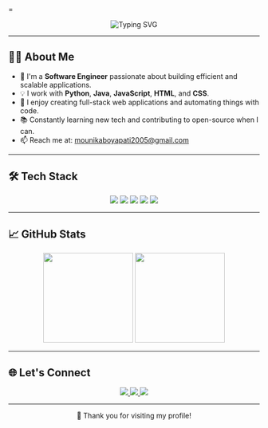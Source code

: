 =<!-- Profile Header -->
<p align="center">
  <img src="https://readme-typing-svg.herokuapp.com?font=Fira+Code&size=25&duration=3000&pause=1000&color=00F7FF&center=true&vCenter=true&width=435&lines=Hi+there+%F0%9F%91%8B%2C+I'm+Boyapati+Mounika!;Software+Engineer+%F0%9F%92%BB;Python+%7C+Java+%7C+JavaScript+Dev" alt="Typing SVG" />
</p>

---

## 👨‍💻 About Me

- 🔧 I'm a **Software Engineer** passionate about building efficient and scalable applications.
- 💡 I work with **Python**, **Java**, **JavaScript**, **HTML**, and **CSS**.
- 🚀 I enjoy creating full-stack web applications and automating things with code.
- 📚 Constantly learning new tech and contributing to open-source when I can.
- 📫 Reach me at: [mounikaboyapati2005@gmail.com](mailto:mounikaboyapati2005@gmail.com)

---

## 🛠️ Tech Stack

<p align="center">
  <img src="https://img.shields.io/badge/Python-14354C?style=for-the-badge&logo=python&logoColor=white"/>
  <img src="https://img.shields.io/badge/Java-ED8B00?style=for-the-badge&logo=openjdk&logoColor=white"/>
  <img src="https://img.shields.io/badge/HTML5-E34F26?style=for-the-badge&logo=html5&logoColor=white"/>
  <img src="https://img.shields.io/badge/CSS3-1572B6?style=for-the-badge&logo=css3&logoColor=white"/>
  <img src="https://img.shields.io/badge/JavaScript-F7DF1E?style=for-the-badge&logo=javascript&logoColor=black"/>
</p>

---

## 📈 GitHub Stats

<p align="center">
  <img src="https://github-readme-stats.vercel.app/api?username=your-username&show_icons=true&theme=tokyonight" height="180px"/>
  <img src="https://github-readme-stats.vercel.app/api/top-langs/?username=your-username&layout=compact&theme=tokyonight" height="180px"/>
</p>

---

## 🌐 Let's Connect

<p align="center">
  <a href="https://linkedin.com/in/mounika-boyapati" target="_blank">
    <img src="https://img.shields.io/badge/LinkedIn-0A66C2?style=for-the-badge&logo=linkedin&logoColor=white" />
  </a>
  <a href="mailto:mounikaboyapati2005@gmail.com">
    <img src="https://img.shields.io/badge/Gmail-D14836?style=for-the-badge&logo=gmail&logoColor=white" />
  </a>
  <a href="https://https://personalportfolio-git-master-mounika-boyapatis-projects.vercel.app" target="_blank">
    <img src="https://img.shields.io/badge/Portfolio-000000?style=for-the-badge&logo=githubpages&logoColor=white" />
  </a>
</p>

---

<p align="center">🚀 Thank you for visiting my profile!</p>

